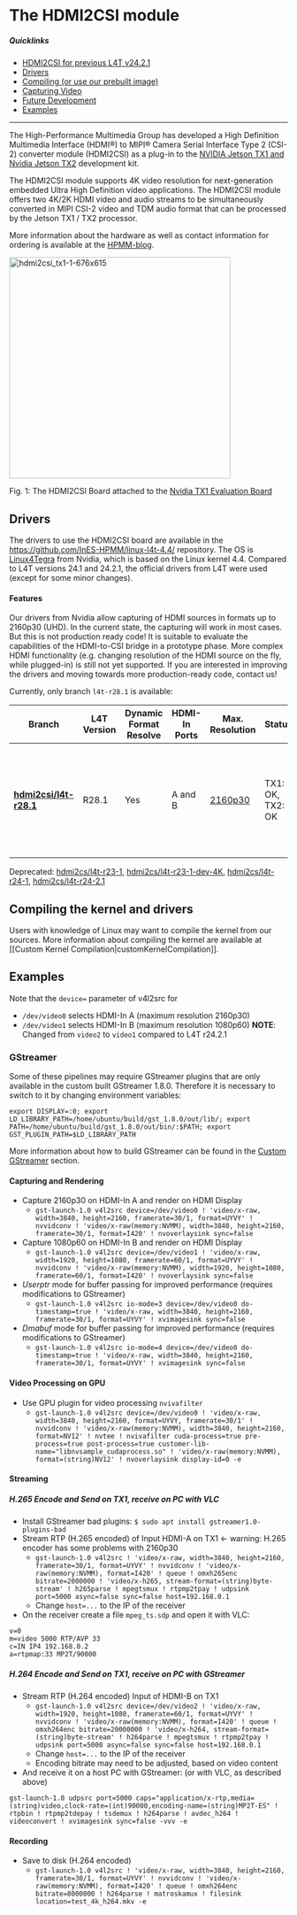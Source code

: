 # The HDMI2CSI module

##### Quicklinks
* [HDMI2CSI for previous L4T v24.2.1](https://github.com/InES-HPMM/linux-l4t/wiki/hdmi2csi/)
* [Drivers](https://github.com/InES-HPMM/linux-l4t-4.4/wiki/hdmi2csi#drivers)
* [Compiling (or use our prebuilt image)](https://github.com/InES-HPMM/linux-l4t-4.4/wiki/hdmi2csi#compiling-the-kernel-and-drivers)
* [Capturing Video](https://github.com/InES-HPMM/linux-l4t-4.4/wiki/hdmi2csi#capturing-hdmi-video-with-the-hdmi2csi-module)
* [Future Development](https://github.com/InES-HPMM/linux-l4t-4.4/wiki/hdmi2csi#future-development)
* [Examples](https://github.com/InES-HPMM/linux-l4t-4.4/wiki/hdmi2csi#examples)

----

The High-Performance Multimedia Group has developed a High Definition Multimedia Interface (HDMI®) to MIPI® Camera Serial Interface Type 2 (CSI-2) converter module (HDMI2CSI) as a plug-in to the [NVIDIA Jetson TX1 and Nvidia Jetson TX2](http://www.nvidia.com/object/jetson-tx1-dev-kit.html) development kit.

The HDMI2CSI module supports 4K video resolution for next-generation embedded Ultra High Definition video applications. The HDMI2CSI module offers two 4K/2K HDMI video and audio streams to be simultaneously converted in MIPI CSI-2 video and TDM audio format that can be processed by the Jetson TX1 / TX2 processor.

More information about the hardware as well as contact information for ordering is available at the [HPMM-blog](https://blog.zhaw.ch/high-performance/2016/05/20/4k-hdmi-to-csi-interface-for-tx1-evalboard/).

<img src="https://cloud.githubusercontent.com/assets/19492370/15536503/d9d2a564-2271-11e6-90bf-0fccabc76d8f.png" alt="hdmi2csi_tx1-1-676x615" width="400px;"/>

Fig. 1:  The HDMI2CSI Board attached to the [Nvidia TX1 Evaluation Board](http://www.nvidia.com/object/jetson-tx1-dev-kit.html)

## Drivers
The drivers to use the HDMI2CSI board are available in the https://github.com/InES-HPMM/linux-l4t-4.4/ repository. The OS is [Linux4Tegra](https://developer.nvidia.com/embedded/linux-tegra) from Nvidia, which is based on the Linux kernel 4.4. Compared to L4T versions 24.1 and 24.2.1, the official drivers from L4T were used (except for some minor changes).

#### Features
Our drivers from Nvidia allow capturing of HDMI sources in formats up to 2160p30 (UHD).
In the current state, the capturing will work in most cases. But this is not production ready code! It is suitable to evaluate the capabilities of the HDMI-to-CSI bridge in a prototype phase. More complex HDMI functionality (e.g. changing resolution of the HDMI source on the fly, while plugged-in) is still not yet supported.
If you are interested in improving the drivers and moving towards more production-ready code, contact us!

Currently, only branch `l4t-r28.1` is available:

| **Branch** | **L4T Version** | **Dynamic Format Resolve** | **HDMI-In Ports** | **Max. Resolution** | **Status** | **EDID** | **Audio** |
| ---------- | --------------- | --------------- | -------------------------- | ------------------- | ---------------------- | -------- | -------------- |
| **[hdmi2csi/l4t-r28.1](https://github.com/InES-HPMM/linux-l4t-4.4/tree/hdmi2csi/l4t-r28.1)** | R28.1 | Yes | A and B | [2160p30](https://github.com/InES-HPMM/linux-l4t/wiki/io-modes) | TX1: OK, TX2: OK | Fixed. Native: 2160p30, 1080p50. Extended: 2160p30, 1080p60, 720p29.97/30, 1080p30, 1080p50, 1080p29.97/30.  | Untested (see [Capturing HDMI Audio](https://github.com/InES-HPMM/linux-l4t-4.4/wiki/captureHdmiAudio) ) |


Deprecated: [hdmi2cs/l4t-r23-1](https://github.com/InES-HPMM/linux-l4t/tree/hdmi2csi/l4t-r23-1), [hdmi2cs/l4t-r23-1-dev-4K](https://github.com/InES-HPMM/linux-l4t/tree/hdmi2csi/l4t-r23-1-dev-4K), [hdmi2cs/l4t-r24-1](https://github.com/InES-HPMM/linux-l4t/tree/hdmi2csi/l4t-r24-1), [hdmi2cs/l4t-r24-2.1](https://github.com/InES-HPMM/linux-l4t/tree/hdmi2csi/l4t-r24-2.1) 

## Compiling the kernel and drivers
Users with knowledge of Linux may want to compile the kernel from our sources. More information about compiling the kernel are available at [[Custom Kernel Compilation|customKernelCompilation]].

## Examples
Note that the `device=` parameter of v4l2src for 
* `/dev/video0` selects HDMI-In A  (maximum resolution 2160p30)
* `/dev/video1` selects HDMI-In B  (maximum resolution 1080p60) **NOTE**: Changed from `video2` to `video1` compared to L4T r24.2.1

### GStreamer
Some of these pipelines may require GStreamer plugins that are only available in the custom built GStreamer 1.8.0. Therefore it is necessary to switch to it by changing environment variables:
```
export DISPLAY=:0; export LD_LIBRARY_PATH=/home/ubuntu/build/gst_1.8.0/out/lib/; export PATH=/home/ubuntu/build/gst_1.8.0/out/bin/:$PATH; export GST_PLUGIN_PATH=$LD_LIBRARY_PATH
```
More information about how to build GStreamer can be found in the [Custom GStreamer](https://github.com/InES-HPMM/linux-l4t-4.4/wiki/CustomGStreamer) section.

#### Capturing and Rendering
* Capture 2160p30 on HDMI-In A and render on HDMI Display
  * `gst-launch-1.0 v4l2src device=/dev/video0 ! 'video/x-raw, width=3840, height=2160, framerate=30/1, format=UYVY' ! nvvidconv ! 'video/x-raw(memory:NVMM), width=3840, height=2160, framerate=30/1, format=I420' ! nvoverlaysink sync=false`
* Capture 1080p60 on HDMI-In B and render on HDMI Display
  * `gst-launch-1.0 v4l2src device=/dev/video1 ! 'video/x-raw, width=1920, height=1080, framerate=60/1, format=UYVY' ! nvvidconv ! 'video/x-raw(memory:NVMM), width=1920, height=1080, framerate=60/1, format=I420' ! nvoverlaysink sync=false`
* *Userptr* mode for buffer passing for improved performance (requires modifications to GStreamer)
  * `gst-launch-1.0 v4l2src io-mode=3 device=/dev/video0 do-timestamp=true ! 'video/x-raw, width=3840, height=2160, framerate=30/1, format=UYVY' ! xvimagesink sync=false`
* *Dmabuf* mode for buffer passing for improved performance (requires modifications to GStreamer)
  * `gst-launch-1.0 v4l2src io-mode=4 device=/dev/video0 do-timestamp=true ! 'video/x-raw, width=3840, height=2160, framerate=30/1, format=UYVY' ! xvimagesink sync=false`

#### Video Processing on GPU
* Use GPU plugin for video processing `nvivafilter`
  * `gst-launch-1.0 v4l2src device=/dev/video0 ! 'video/x-raw, width=3840, height=2160, format=UYVY, framerate=30/1' ! nvvidconv ! 'video/x-raw(memory:NVMM), width=3840, height=2160, format=NV12' ! nvtee ! nvivafilter cuda-process=true pre-process=true post-process=true customer-lib-name="libnvsample_cudaprocess.so" ! 'video/x-raw(memory:NVMM), format=(string)NV12' ! nvoverlaysink display-id=0 -e`

#### Streaming
##### H.265 Encode and Send on TX1, receive on PC with VLC
* Install GStreamer bad plugins: `$ sudo apt install gstreamer1.0-plugins-bad`
* Stream RTP (H.265 encoded) of Input HDMI-A on TX1 <- warning: H.265 encoder has some problems with 2160p30
  * `gst-launch-1.0 v4l2src ! 'video/x-raw, width=3840, height=2160, framerate=30/1, format=UYVY' ! nvvidconv ! 'video/x-raw(memory:NVMM), format=I420' ! queue ! omxh265enc bitrate=2000000 ! 'video/x-h265, stream-format=(string)byte-stream' ! h265parse ! mpegtsmux ! rtpmp2tpay ! udpsink port=5000 async=false sync=false host=192.168.0.1`
  * Change `host=...` to the IP of the receiver
* On the receiver create a file `mpeg_ts.sdp` and open it with VLC:
```
v=0
m=video 5000 RTP/AVP 33
c=IN IP4 192.168.0.2
a=rtpmap:33 MP2T/90000
```











##### H.264 Encode and Send on TX1, receive on PC with GStreamer
* Stream RTP (H.264 encoded) Input of HDMI-B on TX1
  * `gst-launch-1.0 v4l2src device=/dev/video2 ! 'video/x-raw, width=1920, height=1080, framerate=60/1, format=UYVY' ! nvvidconv ! 'video/x-raw(memory:NVMM), format=I420' ! queue ! omxh264enc bitrate=20000000 ! 'video/x-h264, stream-format=(string)byte-stream' ! h264parse ! mpegtsmux ! rtpmp2tpay ! udpsink port=5000 async=false sync=false host=192.168.0.1`
  * Change `host=...` to the IP of the receiver
  * Encoding bitrate may need to be adjusted, based on video content
* And receive it on a host PC with GStreamer: (or with VLC, as described above)
```
gst-launch-1.0 udpsrc port=5000 caps="application/x-rtp,media=(string)video,clock-rate=(int)90000,encoding-name=(string)MP2T-ES" ! rtpbin ! rtpmp2tdepay ! tsdemux ! h264parse ! avdec_h264 ! videoconvert ! xvimagesink sync=false -vvv -e
```

#### Recording
* Save to disk (H.264 encoded)
  * `gst-launch-1.0 v4l2src ! 'video/x-raw, width=3840, height=2160, framerate=30/1, format=UYVY' ! nvvidconv ! 'video/x-raw(memory:NVMM), format=I420' ! queue ! omxh264enc bitrate=8000000 ! h264parse ! matroskamux ! filesink location=test_4k_h264.mkv -e`
